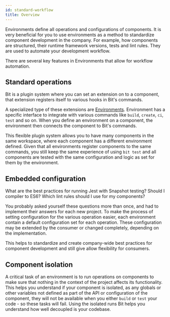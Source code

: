 ```yaml
---
id: standard-workflow
title: Overview
---
```


Environments define all operations and configurations of components. It is very beneficial for you to use environments as a method to standardize component development in the company. For example, how components are structured, their runtime framework versions, tests and lint rules. They are used to automate your development workflow.

There are several key features in Environments that allow for workflow automation.

## Standard operations

Bit is a plugin system where you can set an extension on to a component, that extension registers itself to various hooks in Bit's commands.

A specialized type of these extensions are [Environments](TODO). Environment has a specific interface to integrate with various commands like `build`, `create`, `ci`, `test` and so on. When you define an environment on a component, the environment then connects the component to Bit's commands.

This flexible plugin system allows you to have many components in the same workspace, where each component has a different environment defined. Given that all environments register components to the same commands, you still keep the same experience of using `bit test` and all components are tested with the same configuration and logic as set for them by the environment.

## Embedded configuration

What are the best practices for running Jest with Snapshot testing? Should I compiler to ES6? Which lint rules should I use for my components?

You probably asked yourself these questions more than once, and had to implement their answers for each new project. To make the process of setting configuration for the various operation easier, each environment contain a default configuration set for each operation. These configuration may be extended by the consumer or changed completely, depending on the implementation.

This helps to standardize and create company-wide best practices for component development and still give allow flexibility for consumers.

## Component isolation

A critical task of an environment is to run operations on components to make sure that nothing in the context of the project affects its functionality. This helps you understand if your component is isolated, as any globals or other variables not defined as part of the API or configuration of the component, they will not be available when you either `build` or `test` your code - so these tasks will fail. Using the isolated runs Bit helps you understand how well decoupled is your codebase.
